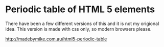 Periodic table of HTML 5 elements
=================================

There have been a few different versions of this and it is not my origional idea. This version is made with css only, so modern browsers please.

<a href="http://madebymike.com.au/html5-periodic-table">http://madebymike.com.au/html5-periodic-table</a>
